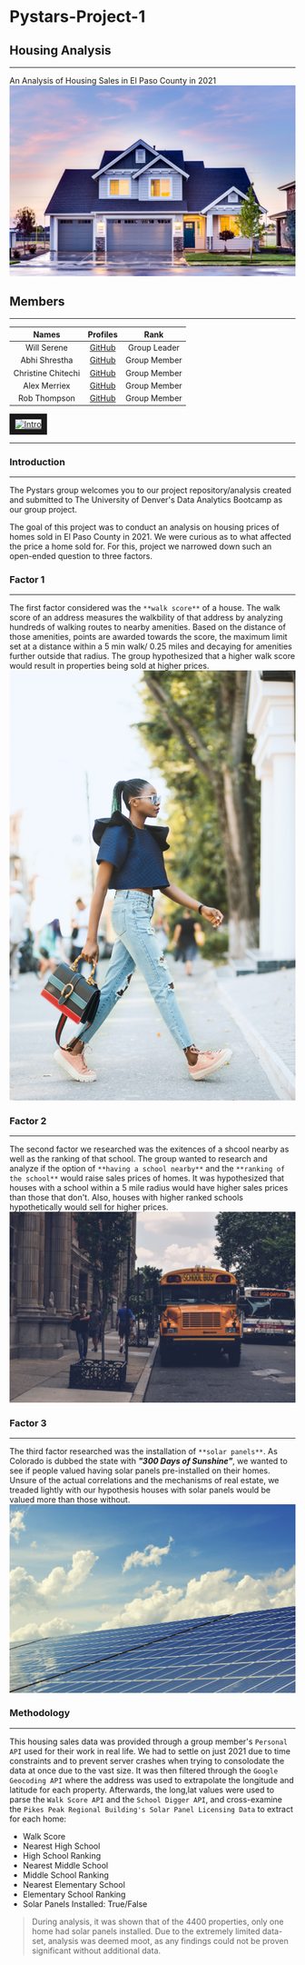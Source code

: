 # Pystars-Project-1

## Housing Analysis
---
An Analysis of Housing Sales in El Paso County in 2021
![House](Images/pexels-binyamin-mellish-106399.jpg "House")

## Members
---
|Names             | Profiles                                |Rank        |
|:----------------:|:---------------------------------------:|:----------:|
|Will Serene       |[GitHub](https://github.com/willserene)  |Group Leader|
|Abhi Shrestha     |[GitHub](https://github.com/abhikenobi)  |Group Member|
|Christine Chitechi|[GitHub](https://github.com/cchitech)    |Group Member|
|Alex Merriex      |[GitHub](https://github.com/amerriex24)  |Group Member|
|Rob Thompson      |[GitHub](https://github.com/rob10thhuman)|Group Member|

<a href="http://www.youtube.com/watch?feature=player_embedded&v=IGneD1n75u8
" target="_blank"><img src="http://img.youtube.com/vi/IGneD1n75u8/0.jpg" 
alt="Intro" width="600" height="450" border="10" /></a>

---
### Introduction
---

The Pystars group welcomes you to our project repository/analysis created and submitted to The University of Denver's Data Analytics Bootcamp as our group project.

The goal of this project was to conduct an analysis on housing prices of homes sold in El Paso County in 2021. We were curious as to what affected the price a home sold for. For this, project we narrowed down such an open-ended question to three factors.

### Factor 1
---
The first factor considered was the `**walk score**` of a house. The walk score of an address measures the walkbility of that address by analyzing hundreds of walking routes to nearby amenities. Based on the distance of those amenities, points are awarded towards the score, the maximum limit set at a distance within a 5 min walk/ 0.25 miles and decaying for amenities further outside that radius. The group hypothesized that a higher walk score would result in properties being sold at higher prices.
![Walking](Images/pexels-godisable-jacob-1353029.jpg "Walking")

### Factor 2
---
The second factor we researched was the exitences of a shcool nearby as well as the ranking of that school. The group wanted to research and analyze if the option of `**having a school nearby**` and the `**ranking of the school**` would raise sales prices of homes. It was hypothesized that houses with a school within a 5 mile radius would have higher sales prices than those that don't. Also, houses with higher ranked schools hypothetically would sell for higher prices.
![Schools](Images/pexels-mihai-vlasceanu-1386484.jpg "Schools")


### Factor 3
---
The third factor researched was the installation of `**solar panels**`. As Colorado is dubbed the state with ***"300 Days of Sunshine"***, we wanted to see if people valued having solar panels pre-installed on their homes. Unsure of the actual correlations and the mechanisms of real estate, we treaded lightly with our hypothesis houses with solar panels would be valued more than those without.
![Solar](Images/pexels-pixabay-356036.jpg "Solar")

### Methodology
---
This housing sales data was provided through a group member's `Personal API` used for their work in real life. We had to settle on just 2021 due to time constraints and to prevent server crashes when trying to consolodate the data at once due to the vast size. It was then filtered through the `Google Geocoding API` where the address was used to extrapolate the longitude and latitude for each property. Afterwards, the long,lat values were used to parse the `Walk Score API` and the `School Digger API`, and cross-examine the `Pikes Peak Regional Building's Solar Panel Licensing Data` to extract for each home:
- Walk Score
- Nearest High School
- High School Ranking
- Nearest Middle School
- Middle School Ranking
- Nearest Elementary School
- Elementary School Ranking
- Solar Panels Installed: True/False

> During analysis, it was shown that of the 4400 properties, only one home had solar panels installed. Due to the extremely limited data-set, analysis was deemed moot, as any findings could not be proven significant without additional data.

